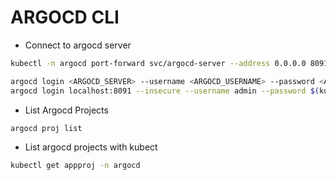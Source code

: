 # ARGOCD CLI

- Connect to argocd server
```bash
kubectl -n argocd port-forward svc/argocd-server --address 0.0.0.0 8091:443
```
```bash
argocd login <ARGOCD_SERVER> --username <ARGOCD_USERNAME> --password <ARGOCD_PASSWORD> --insecure
argocd login localhost:8091 --insecure --username admin --password $(kubectl -n argocd get secret argocd-initial-admin-secret -o jsonpath="{.data.password}" | base64 -d)
```

- List Argocd Projects
```bash
argocd proj list
```

- List argocd projects with kubect
```bash
kubectl get appproj -n argocd
```
